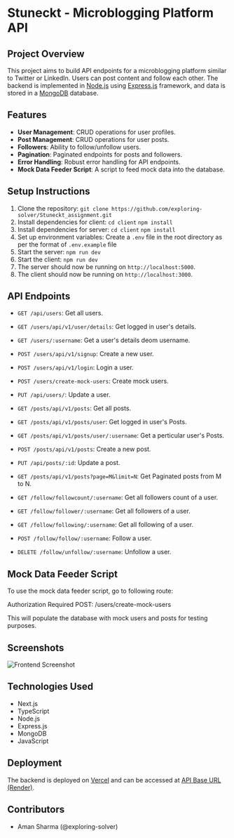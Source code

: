 
# Stuneckt - Microblogging Platform API

## Project Overview

This project aims to build API endpoints for a microblogging platform similar to Twitter or LinkedIn. Users can post content and follow each other. The backend is implemented in [Node.js](https://nodejs.org/) using [Express.js](https://expressjs.com/) framework, and data is stored in a [MongoDB](https://www.mongodb.com/) database.

## Features

- **User Management**: CRUD operations for user profiles.
- **Post Management**: CRUD operations for user posts.
- **Followers**: Ability to follow/unfollow users.
- **Pagination**: Paginated endpoints for posts and followers.
- **Error Handling**: Robust error handling for API endpoints.
- **Mock Data Feeder Script**: A script to feed mock data into the database.

## Setup Instructions

1. Clone the repository: `git clone https://github.com/exploring-solver/Stuneckt_assignment.git`
2. Install dependencies for client: `cd client` `npm install`
2. Install dependencies for server: `cd client` `npm install`
3. Set up environment variables: Create a `.env` file in the root directory as per the format of  `.env.example` file
4. Start the server: `npm run dev`
4. Start the client: `npm run dev`
5. The server should now be running on `http://localhost:5000`.
5. The client should now be running on `http://localhost:3000`.

## API Endpoints

- `GET /api/users`: Get all users.
- `GET /users/api/v1/user/details`: Get logged in user's details.
- `GET /users/:username`: Get a user's details deom username.
- `POST /users/api/v1/signup`: Create a new user.
- `POST /users/api/v1/login`: Login a user.
- `POST /users/create-mock-users`: Create mock users.
- `PUT /api/users/`: Update a user.

- `GET /posts/api/v1/posts`: Get all posts.
- `GET /posts/api/v1/posts/user`: Get logged in user's Posts.
- `GET /posts/api/v1/posts/user/:username`: Get a perticular user's Posts.
- `POST /posts/api/v1/posts`: Create a new post.
- `PUT /api/posts/:id`: Update a post.
- `GET /posts/api/v1/posts?page=M&limit=N`: Get Paginated posts from M to N.

- `GET /follow/followcount/:username`: Get all followers count of a user.
- `GET /follow/follower/:username`: Get all followers of a user.
- `GET /follow/following/:username`: Get all following  of a user.
- `POST /follow/follow/:username`: Follow a user.
- `DELETE /follow/unfollow/:username`: Unfollow a user.

## Mock Data Feeder Script

To use the mock data feeder script, go to following route:

Authorization Required
POST: /users/create-mock-users


This will populate the database with mock users and posts for testing purposes.

## Screenshots

![Frontend Screenshot](path/to/frontend/screenshot.png)

## Technologies Used

- Next.js
- TypeScript
- Node.js
- Express.js
- MongoDB
- JavaScript

## Deployment

The backend is deployed on [Vercel](https://stuneckt-assignment-c16d.vercel.app/) and can be accessed at [API Base URL (Render)](https://stuneckt-assignment.onrender.com).

## Contributors

- Aman Sharma (@exploring-solver)

